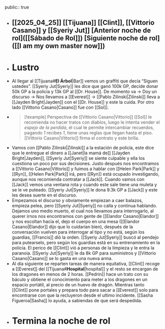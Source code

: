public:: true

- [[2025_04_25]]
  [[Tijuana]]
  [[Clint]], [[Vittorio Casano]] y [[Syeriy Jut]]
  [Anterior noche de rol]([[Sábado de Rol]])
  [Siguiente noche de rol]([[I am my own master now]])
  ---
- # Lustro
- Al llegar al [[Tijuana#**El Árbol**|Bar]] vemos un graffiti que decía “Siguen ustedes”. [[Syeriy Jut|Syeriy]] les dice que ganó 100k GP, decide donar 50k GP a la policía y 13k GP al [[Dr. House]]. De momento va → Doy un discurso → Nos llevamos a [[Everest]] → [[Pablo Zilinski|Zilinski]] lleva a [[Jayden Bright|Jayden]] con el [[Dr. House]] y este la cuida. Por otro lado [[Vittorio Casano|Casano]] fue con [[Sol]].
- > [!example] Perspectiva de [[Vittorio Casano|Vittorio]]
  > [[Sol]] le recomienda no hacer tratos con diablos, luego le intenta vender el *espejo de la perdida*, el cual te permite intercambiar recuerdos, pagando *1* recibes *1*, tiene unas reglas que llegan hasta el piso. [[Vittorio Casano|Vittorio]] firma el contrato y este brilla.
- Vamos con [[Pablo Zilinski|Zilinski]] a la estación de policía, este dice que le entregue el dinero a [[Janet|la mamá de]] [[Jayden Bright|Jayden]], [[Syeriy Jut|Syeriy]] se siente culpable y ella los cuestiona un poco por sus decisiones. Justo después nos encontramos a [[Vittorio Casano|Vittorio]] y fuimos a hablar con [[Helen Park|Park]] y [[Ryn]], [[Helen Park|Park]] irá, pero [[Ryn]] está ocupado investigando, aunque nos recomienda contratar a [[Jack]]. Cuando vamos con [[Jack]] vemos una ventana rota y cuando este sale tiene una muleta y se le ve puteado. [[Syeriy Jut|Syeriy]] le dona 9.3k GP a [[Jack]] y este les desea suerte en el discurso.
- Empezamos el discurso y obviamente empiezan a caer balazos, empieza pelea, pero [[Syeriy Jut|Syeriy]] no calla y continua hablando. Dejamos uno medio muerto, el cual nos llevamos para interrogarlo, al querer irnos nos encontramos con gente de [[Elandor Casano|Elandor]] y nos escoltan hacia el, dejo el cuerpo en una mesa ([[Elandor Casano|Elandor]] dijo que lo cuidarían bien), después de la conversación vuelven para interrogar al tipo y no está, según los guardias, [[Francis]] dió la orden. [[Syeriy Jut|Syeriy]] buscó al pendejo para putearselo, pero según los guardias está en su entrenamiento en la policía. El perico de [[Clint]] vió a personas de la limpieza y le entra la paranoia. [[Syeriy Jut|Syeriy]] le da 8k GP para suministros y [[Vittorio Casano|Casano]] se lo gasta en una nueva arma.
- Al día siguiente se reparten tareas de manera equitativa, [[Clint]] recoge a [[Everest]] del [[Tijuana#**Hospital**|hospital]] y el resto se encargan de los dragones en menos de 2 horas. [[Pedrin]] hace un trato con su báculo y obtiene el conocimiento para meter a los dragones en un espacio portátil, al precio de un huevo de dragón. Mientras tanto [[Clint]] pone portales y prepara todo para sacar a [[Everest]] solo para encontrarse con que la recluyeron desde el ultimo incidente. [[Sasha Figueroa|Sasha]] lo ayuda, a sabiendas de que será despedida.
- # Termina la noche de rol